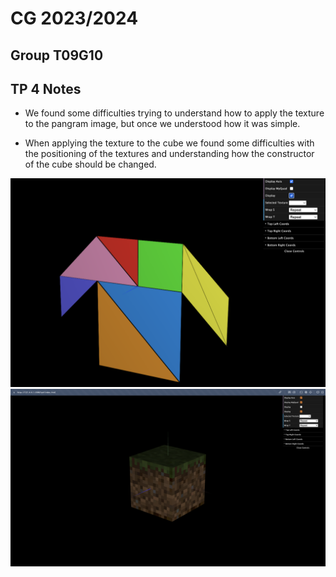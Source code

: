 # CG 2023/2024

## Group T09G10

## TP 4 Notes

- We found some difficulties trying to understand how to apply the texture to the pangram image, but once we understood how it was simple.

- When applying the texture to the cube we found some difficulties with the positioning of the textures and understanding how the constructor of the cube should be changed.

![Screenshot 1](screenshots/cg-t09g10-tp4-1.png)
![Screenshot 2](screenshots/cg-t09g10-tp4-2.png)